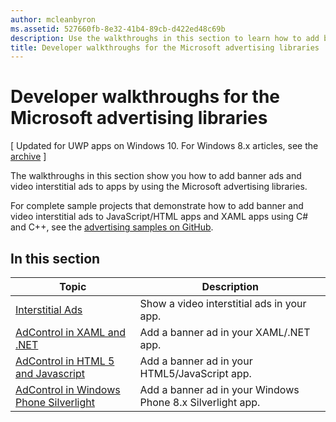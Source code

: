 ```yaml
---
author: mcleanbyron
ms.assetid: 527660fb-8e32-41b4-89cb-d422ed48c69b
description: Use the walkthroughs in this section to learn how to add banner ads and video interstitial ads to apps by using the Microsoft advertising libraries.
title: Developer walkthroughs for the Microsoft advertising libraries
---
```


# Developer walkthroughs for the Microsoft advertising libraries


\[ Updated for UWP apps on Windows 10. For Windows 8.x articles, see the [archive](http://go.microsoft.com/fwlink/p/?linkid=619132) \]

The walkthroughs in this section show you how to add banner ads and video interstitial ads to apps by using the Microsoft advertising libraries.

For complete sample projects that demonstrate how to add banner and video interstitial ads to JavaScript/HTML apps and XAML apps using C# and C++, see the [advertising samples on GitHub](http://aka.ms/githubads).

## In this section

|  Topic    | Description |               
|----------|-------|
| [Interstitial Ads](interstitial-ads.md)    | Show a video interstitial ads in your app.        |
| [AdControl in XAML and .NET](adcontrol-in-xaml-and--net.md)     | Add a banner ad in your XAML/.NET app.        |
| [AdControl in HTML 5 and Javascript](adcontrol-in-html-5-and-javascript.md)     | Add a banner ad in your HTML5/JavaScript app.        |
| [AdControl in Windows Phone Silverlight](adcontrol-in-windows-phone-silverlight.md)       | Add a banner ad in your Windows Phone 8.x Silverlight app. |



 

 
